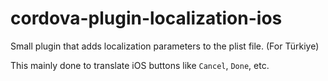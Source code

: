 # cordova-plugin-localization-ios
Small plugin that adds localization parameters to the plist file. (For Türkiye)

This mainly done to translate iOS buttons like `Cancel`, `Done`, etc.

